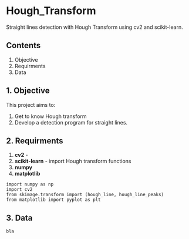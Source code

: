 # Hough_Transform
Straight lines detection with Hough Transform using cv2 and scikit-learn.  

## Contents
1. Objective
2. Requirments 
3. Data 


## 1. Objective
This project aims to:
1. Get to know Hough transform  
2. Develop a detection program for straight lines. 

## 2. Requirments 
1. **cv2** - 
2. **scikit-learn** - import Hough transform functions   
3. **numpy**
4. **matplotlib**

```
import numpy as np
import cv2
from skimage.transform import (hough_line, hough_line_peaks)
from matplotlib import pyplot as plt
```

## 3. Data 
```
bla
```

